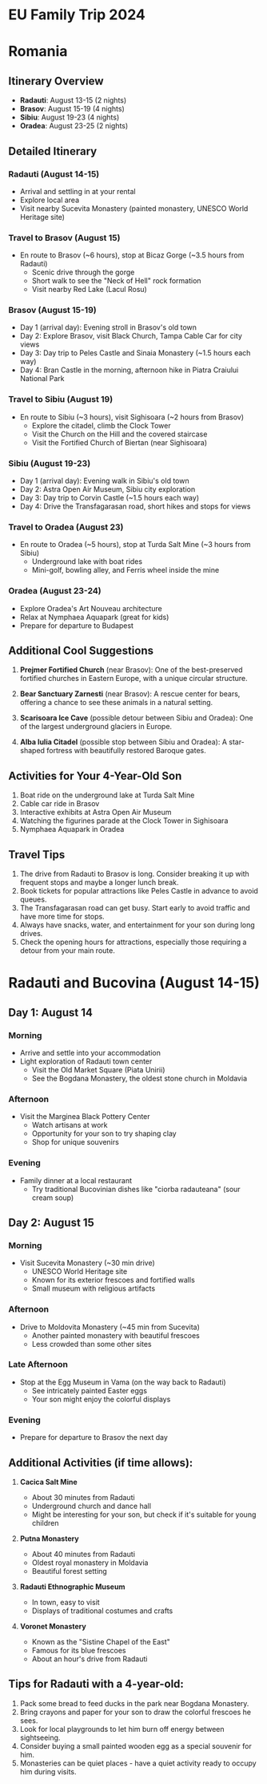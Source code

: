 # EU Family Trip 2024


# Romania

## Itinerary Overview

- **Radauti**: August 13-15 (2 nights)
- **Brasov**: August 15-19 (4 nights)
- **Sibiu**: August 19-23 (4 nights)
- **Oradea**: August 23-25 (2 nights)

## Detailed Itinerary

### Radauti (August 14-15)

- Arrival and settling in at your rental
- Explore local area
- Visit nearby Sucevita Monastery (painted monastery, UNESCO World Heritage site)

### Travel to Brasov (August 15)

- En route to Brasov (~6 hours), stop at Bicaz Gorge (~3.5 hours from Radauti)
  - Scenic drive through the gorge
  - Short walk to see the "Neck of Hell" rock formation
  - Visit nearby Red Lake (Lacul Rosu)

### Brasov (August 15-19)

- Day 1 (arrival day): Evening stroll in Brasov's old town
- Day 2: Explore Brasov, visit Black Church, Tampa Cable Car for city views
- Day 3: Day trip to Peles Castle and Sinaia Monastery (~1.5 hours each way)
- Day 4: Bran Castle in the morning, afternoon hike in Piatra Craiului National Park

### Travel to Sibiu (August 19)

- En route to Sibiu (~3 hours), visit Sighisoara (~2 hours from Brasov)
  - Explore the citadel, climb the Clock Tower
  - Visit the Church on the Hill and the covered staircase
  - Visit the Fortified Church of Biertan (near Sighisoara)

### Sibiu (August 19-23)

- Day 1 (arrival day): Evening walk in Sibiu's old town
- Day 2: Astra Open Air Museum, Sibiu city exploration
- Day 3: Day trip to Corvin Castle (~1.5 hours each way)
- Day 4: Drive the Transfagarasan road, short hikes and stops for views

### Travel to Oradea (August 23)

- En route to Oradea (~5 hours), stop at Turda Salt Mine (~3 hours from Sibiu)
  - Underground lake with boat rides
  - Mini-golf, bowling alley, and Ferris wheel inside the mine

### Oradea (August 23-24)

- Explore Oradea's Art Nouveau architecture
- Relax at Nymphaea Aquapark (great for kids)
- Prepare for departure to Budapest

## Additional Cool Suggestions

1. **Prejmer Fortified Church** (near Brasov): One of the best-preserved fortified churches in Eastern Europe, with a unique circular structure.

2. **Bear Sanctuary Zarnesti** (near Brasov): A rescue center for bears, offering a chance to see these animals in a natural setting.

3. **Scarisoara Ice Cave** (possible detour between Sibiu and Oradea): One of the largest underground glaciers in Europe.

4. **Alba Iulia Citadel** (possible stop between Sibiu and Oradea): A star-shaped fortress with beautifully restored Baroque gates.

## Activities for Your 4-Year-Old Son

1. Boat ride on the underground lake at Turda Salt Mine
2. Cable car ride in Brasov
3. Interactive exhibits at Astra Open Air Museum
4. Watching the figurines parade at the Clock Tower in Sighisoara
5. Nymphaea Aquapark in Oradea

## Travel Tips

1. The drive from Radauti to Brasov is long. Consider breaking it up with frequent stops and maybe a longer lunch break.
2. Book tickets for popular attractions like Peles Castle in advance to avoid queues.
3. The Transfagarasan road can get busy. Start early to avoid traffic and have more time for stops.
4. Always have snacks, water, and entertainment for your son during long drives.
5. Check the opening hours for attractions, especially those requiring a detour from your main route.


# Radauti and Bucovina (August 14-15)

## Day 1: August 14

### Morning
- Arrive and settle into your accommodation
- Light exploration of Radauti town center
  - Visit the Old Market Square (Piata Unirii)
  - See the Bogdana Monastery, the oldest stone church in Moldavia

### Afternoon
- Visit the Marginea Black Pottery Center
  - Watch artisans at work
  - Opportunity for your son to try shaping clay
  - Shop for unique souvenirs

### Evening
- Family dinner at a local restaurant
  - Try traditional Bucovinian dishes like "ciorba radauteana" (sour cream soup)

## Day 2: August 15

### Morning
- Visit Sucevita Monastery (~30 min drive)
  - UNESCO World Heritage site
  - Known for its exterior frescoes and fortified walls
  - Small museum with religious artifacts

### Afternoon
- Drive to Moldovita Monastery (~45 min from Sucevita)
  - Another painted monastery with beautiful frescoes
  - Less crowded than some other sites

### Late Afternoon
- Stop at the Egg Museum in Vama (on the way back to Radauti)
  - See intricately painted Easter eggs
  - Your son might enjoy the colorful displays

### Evening
- Prepare for departure to Brasov the next day

## Additional Activities (if time allows):

1. **Cacica Salt Mine**
   - About 30 minutes from Radauti
   - Underground church and dance hall
   - Might be interesting for your son, but check if it's suitable for young children

2. **Putna Monastery**
   - About 40 minutes from Radauti
   - Oldest royal monastery in Moldavia
   - Beautiful forest setting

3. **Radauti Ethnographic Museum**
   - In town, easy to visit
   - Displays of traditional costumes and crafts

4. **Voronet Monastery**
   - Known as the "Sistine Chapel of the East"
   - Famous for its blue frescoes
   - About an hour's drive from Radauti

## Tips for Radauti with a 4-year-old:

1. Pack some bread to feed ducks in the park near Bogdana Monastery.
2. Bring crayons and paper for your son to draw the colorful frescoes he sees.
3. Look for local playgrounds to let him burn off energy between sightseeing.
4. Consider buying a small painted wooden egg as a special souvenir for him.
5. Monasteries can be quiet places - have a quiet activity ready to occupy him during visits.

